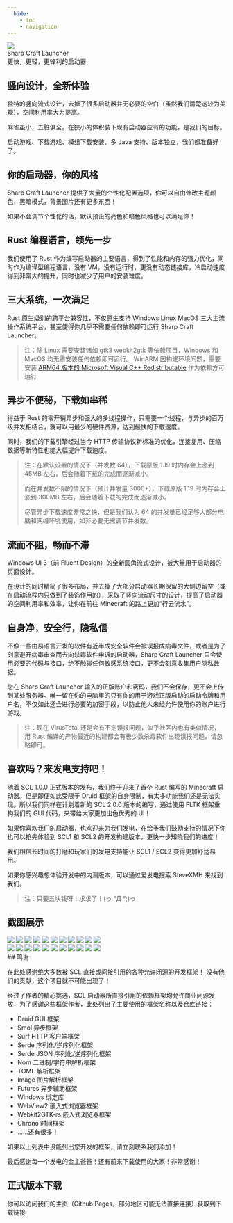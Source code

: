 ```yaml
---
  hide:
    - toc
    - navigation
---
```


<link rel="stylesheet" href="assets/index.css" />

<div class="title">
    
<img src="assets/scl-icon.svg" />

<div>
  <div class="name">Sharp Craft Launcher</div>
  <div>更快，更轻，更锋利的启动器</div>
</div>

</div>

## 竖向设计，全新体验

独特的竖向流式设计，去掉了很多启动器并无必要的空白（虽然我们清楚这较为美观），空间利用率大为提高。

麻雀虽小，五脏俱全。在狭小的体积装下现有启动器应有的功能，是我们的目标。

启动游戏、下载游戏、模组下载安装、多 Java 支持、版本独立，我们都准备好了。

## 你的启动器，你的风格

Sharp Craft Launcher 提供了大量的个性化配置选项，你可以自由修改主题颜色，黑暗模式，背景图片还有更多东西！

如果不会调节个性化的话，默认预设的亮色和暗色风格也可以满足你！

## Rust 编程语言，领先一步

我们使用了 Rust 作为编写启动器的主要语言，得到了性能和内存的强力优化，同时作为编译型编程语言，没有 VM，没有运行时，更没有动态链接库，冷启动速度得到非常大的提升，同时也减少了用户的安装难度。

## 三大系统，一次满足

Rust 原生级别的跨平台兼容性，不仅原生支持 Windows Linux MacOS 三大主流操作系统平台，甚至使得你几乎不需要任何依赖即可运行 Sharp Craft Launcher。

> 注：除 Linux 需要安装诸如 gtk3 webkit2gtk 等依赖项目，Windows 和 MacOS 均无需安装任何依赖即可运行。
> WinARM 因构建环境问题，需要安装 [ARM64 版本的 Microsoft Visual C++ Redistributable](https://aka.ms/vs/17/release/vc_redist.arm64.exe) 作为依赖方可运行

## 异步不便秘，下载如串稀

得益于 Rust 的零开销异步和强大的多线程操作，只需要一个线程，与异步的百万级并发相结合，就可以用最少的硬件资源，达到最快的下载速度。

同时，我们的下载引擎经过当今 HTTP 传输协议新标准的优化，连接复用、压缩数据等新特性也能大幅提升下载速度。

> 注：在默认设置的情况下（并发数 64），下载原版 1.19 时内存会上涨到 45MB 左右，后会随着下载的完成而逐渐减小。
>
> 而在并发数不限的情况下（预计并发量 3000+），下载原版 1.19 时内存会上涨到 300MB 左右，后会随着下载的完成而逐渐减小。
>
> 尽管异步下载速度非常之快，但是我们认为 64 的并发量已经足够大部分电脑和网络环境使用，如非必要无需调节并发数。

## 流而不阻，畅而不滞

Windows UI 3（前 Fluent Design）的全新圆角流式设计，被大量用于启动器的页面设计。

在设计的同时精简了很多布局，并去掉了大部分启动器长期保留的大侧边留空（或在启动流程内只做到了装饰作用的），采取了竖向流动尺寸的设计，提高了启动器的空间利用率和效率，让你在前往 Minecraft 的路上更加“行云流水”。

## 自身净，安全行，隐私信

不像一些由易语言开发的软件有近半成安全软件会被误报成病毒文件，或者是为了刻意避开病毒审查而去向杀毒软件申诉的启动器，Sharp Craft Launcher 只会使用必要的代码与接口，绝不触碰任何敏感系统接口，更不会刻意收集用户隐私数据。

您在 Sharp Craft Launcher 输入的正版账户和密码，我们不会保存，更不会上传到某处服务器。唯一留在你的电脑里的只有你的用于游戏正版启动的启动令牌和用户名，不仅如此还会进行必要的加密手段，以防止他人未经允许使用你的账户进行游戏。

> 注：现在 VirusTotal 还是会有不定误报问题，似乎社区内也有类似情况，用 Rust 编译的产物最近的构建都会有极少数杀毒软件出现误报问题，请忽略即可。

## 喜欢吗？来发电支持吧！

随着 SCL 1.0.0 正式版本的发布，我们终于迎来了首个 Rust 编写的 Minecraft 启动器。但是即便如此受限于 Druid 框架的自身限制，有太多功能我们还是无法实现。所以我们同样在计划着新的 SCL 2.0.0 版本的编写，通过使用 FLTK 框架重构我们的 GUI 代码，来带给大家更加出色优秀的 UI！

如果你喜欢我们的启动器，也欢迎来为我们发电，在给予我们鼓励支持的情况下你也可以抢先体验到 SCL1 和 SCL2 的开发构建版本，更快一步知晓我们的进度！

我们相信长时间的打磨和玩家们的发电支持能让 SCL1 / SCL2 变得更加舒适易用。

如果你感兴趣想体验开发中的内测版本，可以通过爱发电搜索 SteveXMH 来找到我们。

> 注：只要五块钱呀！求求了！(っ °Д °;)っ

## 截图展示

<div class="showcase">

<img src="./assets/showcase-1.png">
<img src="./assets/showcase-2.png">
<img src="./assets/showcase-3.png">
<img src="./assets/showcase-4.png">
<img src="./assets/showcase-5.png">
<img src="./assets/showcase-6.png">
<img src="./assets/showcase-7.png">
<img src="./assets/showcase-8.png">
<img src="./assets/showcase-9.png">
<img src="./assets/showcase-10.png">
<img src="./assets/showcase-11.png">

</div>

<div class="showcase mac">

<img src="./assets/showcase-mac-1.png">
<img src="./assets/showcase-mac-2.png">
<img src="./assets/showcase-mac-3.png">
<img src="./assets/showcase-mac-4.png">
<img src="./assets/showcase-mac-5.png">
<img src="./assets/showcase-mac-6.png">
<img src="./assets/showcase-mac-7.png">
<img src="./assets/showcase-mac-8.png">
<img src="./assets/showcase-mac-9.png">
<img src="./assets/showcase-mac-10.png">
<img src="./assets/showcase-mac-11.png">

</div>
## 鸣谢

在此处感谢绝大多数被 SCL 直接或间接引用的各种允许闭源的开发框架！
没有他们的贡献，这个项目就不可能出现了！

经过了作者的精心挑选，SCL 启动器所直接引用的依赖框架均允许商业闭源发放，为了感谢这些框架作者，此处列出了主要使用的框架名称以及仓库链接：

- Druid GUI 框架
- Smol 异步框架
- Surf HTTP 客户端框架
- Serde 序列化/逆序列化框架
- Serde JSON 序列化/逆序列化框架
- Nom 二进制/字符串解析框架
- TOML 解析框架
- Image 图片解析框架
- Futures 异步辅助框架
- Windows 绑定库
- WebView2 嵌入式浏览器框架
- Webkit2GTK-rs 嵌入式浏览器框架
- Chrono 时间框架
- ……还有很多！

如果以上列表中没能列出您开发的框架，请立刻联系我们添加！

最后感谢每一个发电的金主爸爸！还有前来下载使用的大家！非常感谢！

## 正式版本下载

你可以访问我们的主页（Github Pages，部分地区可能无法直接连接）获取到下载链接

<!-- 为了不让标题改变留一个空标题在底下 -->
# 
